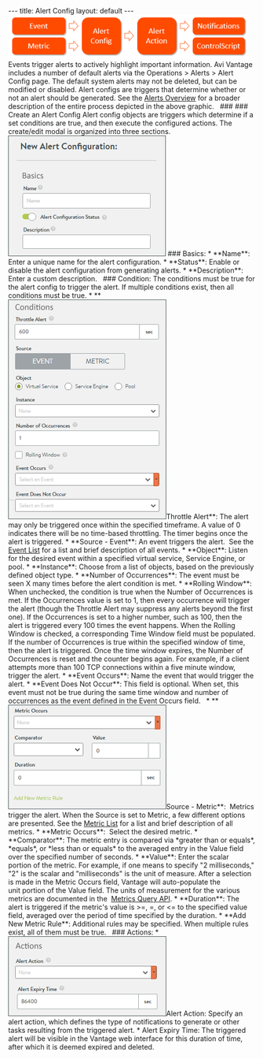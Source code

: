 <html>
 <head></head>
 <body>
  --- title: Alert Config layout: default --- 
  <a href="img/Alert-Workflow.png"><img src="img/Alert-Workflow.png" alt="Alert Workflow" width="490" height="89"></a>Events trigger alerts to actively highlight important information. Avi Vantage includes a number of default alerts via the Operations &gt; Alerts &gt; Alert Config page. The default system alerts may not be deleted, but can be modified or disabled. Alert configs are triggers that determine whether or not an alert should be generated. See the 
  <a href="/docs/latest">Alerts Overview</a> for a broader description of the entire process depicted in the above graphic. &nbsp; ### ### Create an Alert Config Alert config objects are triggers which determine if a set conditions are true, and then execute the configured actions. The create/edit modal is organized into three sections. 
  <a href="img/AlertConfig-1.png"><img src="img/AlertConfig-1.png" alt="AlertConfig-1" width="321" height="245"></a> ### Basics: * **Name**: Enter a unique name for the alert configuration. * **Status**: Enable or disable the alert configuration from generating alerts. * **Description**: Enter a custom description. &nbsp; ### Condition: The conditions must be true for the alert config to trigger the alert. If multiple conditions exist, then all conditions must be true. * **
  <a href="img/AlertConfig-2.png"><img src="img/AlertConfig-2.png" alt="AlertConfig-2" width="322" height="446"></a>Throttle Alert**: The alert may only be triggered once within the specified timeframe. A value of 0 indicates there will be no time-based throttling. The timer begins once the alert is triggered. * **Source - Event**: An event&nbsp;triggers&nbsp;the alert. &nbsp;See the 
  <a href="/events-list/">Event List</a> for a list and brief description of all events. * **Object**: Listen for the desired event within a specified virtual service, Service Engine, or pool. * **Instance**: Choose from&nbsp;a list of objects, based on the previously defined object type. * **Number of Occurrences**: The event must be seen X many times before the alert condition is met. * **Rolling Window**: When unchecked, the condition is true when the Number of Occurrences is met. If the Occurrences value is set to 1, then every occurrence will trigger the alert (though the Throttle Alert may suppress any alerts beyond the first one). If the Occurrences is set to a higher number, such as 100, then the alert is triggered every 100 times the event happens. When the Rolling Window is checked, a corresponding Time Window field must be populated. If the number of Occurrences is true within the specified window of time, then the alert is triggered. Once the time window expires, the Number of Occurrences is reset and the counter begins again. For example, if a client attempts more than 100 TCP connections within a five minute window, trigger the alert. * **Event Occurs**: Name&nbsp;the event that would trigger the alert. * **Event Does Not Occur**: This field is optional. When set, this event must not be true during the same time window and number of occurrences as the event defined in the Event Occurs field. &nbsp; * **
  <a href="img/AlertConfig-3.png"><img src="img/AlertConfig-3.png" alt="AlertConfig-3" width="322" height="212"></a>Source - Metric**: &nbsp;Metrics trigger the alert. When the Source is set to Metric, a few&nbsp;different options are presented. See the 
  <a href="/metrics-list/">Metric List</a> for a list and brief description of all metrics. * **Metric Occurs**: &nbsp;Select the desired metric. * **Comparator**: The metric entry is compared via *greater than or equals*, *equals*, or *less than&nbsp;or equals*&nbsp;to the averaged entry in the Value&nbsp;field over the specified number of seconds. * **Value**: Enter&nbsp;the scalar portion&nbsp;of the metric. For&nbsp;example, if one means to specify&nbsp;"2 milliseconds," "2" is the scalar and "milliseconds" is&nbsp;the unit of measure. After&nbsp;a selection is made in the Metric Occurs field, Vantage will auto-populate the unit&nbsp;portion of the Value field. The units of measurement for the various metrics&nbsp;are documented in the&nbsp;
  <a href="/docs/api-guide/api-guide-metrics-query-api/">Metrics Query API</a>. * **Duration**: The alert is triggered if the metric's value is &gt;=, =, or &lt;= to the specified value field, averaged over the period of time specified by the duration. * **Add New Metric Rule**: Additional rules may be specified. When multiple rules exist, all of them must be true. &nbsp; ### Actions: * 
  <a href="img/AlertConfig-4.png"><img src="img/AlertConfig-4.png" alt="AlertConfig-4" width="322" height="162"></a>Alert Action: Specify an alert action, which defines the type of notifications to generate or other tasks resulting from the triggered alert. * Alert Expiry Time: The triggered alert will be visible in the Vantage web interface for this duration of time, after which it is deemed expired and deleted. &nbsp; &nbsp;
 </body>
</html>